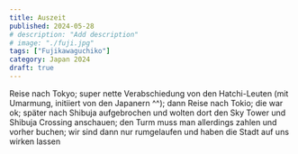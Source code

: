 ```yaml
---
title: Auszeit
published: 2024-05-28
# description: "Add description"
# image: "./fuji.jpg"
tags: ["Fujikawaguchiko"]
category: Japan 2024
draft: true
---
```


Reise nach Tokyo; super nette Verabschiedung von den Hatchi-Leuten (mit Umarmung, initiiert von den Japanern ^^); dann Reise nach Tokio; die war ok;
später nach Shibuja aufgebrochen und wolten dort den Sky Tower und Shibuja Crossing anschauen; den Turm muss man allerdings zahlen und vorher buchen; wir sind dann nur rumgelaufen und haben die Stadt auf uns wirken lassen
